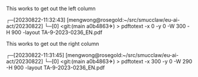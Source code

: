 
This works to get out the left column

┌─[20230822-11:32:43]   [mengwong@rosegold:~/src/smucclaw/eu-ai-act/20230822]
└─[0] <git:(main a0b4863✈) > pdftotext -x 0 -y 0  -W 300 -H 900 -layout TA-9-2023-0236_EN.pdf

This works to get out the right column

┌─[20230822-11:31:45]   [mengwong@rosegold:~/src/smucclaw/eu-ai-act/20230822]
└─[0] <git:(main a0b4863✈) > pdftotext -x 300 -y 0  -W 290 -H 900 -layout TA-9-2023-0236_EN.pdf

